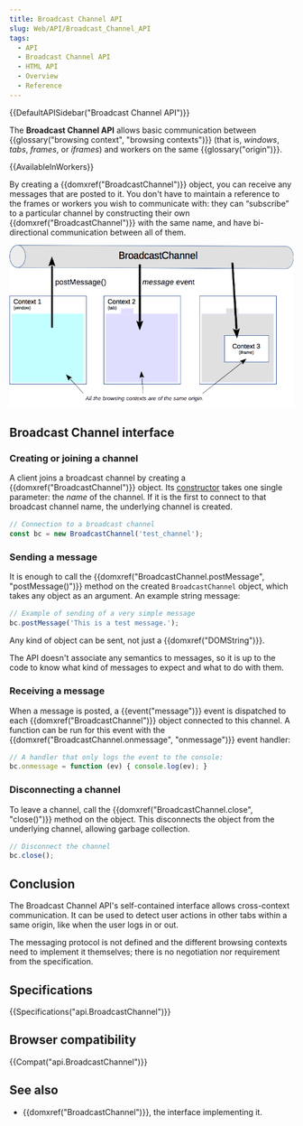 ```yaml
---
title: Broadcast Channel API
slug: Web/API/Broadcast_Channel_API
tags:
  - API
  - Broadcast Channel API
  - HTML API
  - Overview
  - Reference
---
```

{{DefaultAPISidebar("Broadcast Channel API")}}

The **Broadcast Channel API** allows basic communication between {{glossary("browsing context", "browsing contexts")}} (that is, _windows_, _tabs_, _frames_, or _iframes_) and workers on the same {{glossary("origin")}}.

{{AvailableInWorkers}}

By creating a {{domxref("BroadcastChannel")}} object, you can receive any messages that are posted to it. You don't have to maintain a reference to the frames or workers you wish to communicate with: they can “subscribe” to a particular channel by constructing their own {{domxref("BroadcastChannel")}} with the same name, and have bi-directional communication between all of them.

![The principle of the Broadcast Channel API](broadcastchannel.png)

## Broadcast Channel interface

### Creating or joining a channel

A client joins a broadcast channel by creating a {{domxref("BroadcastChannel")}} object. Its [constructor](/en-US/docs/Web/API/BroadcastChannel/BroadcastChannel) takes one single parameter: the _name_ of the channel. If it is the first to connect to that broadcast channel name, the underlying channel is created.

```js
// Connection to a broadcast channel
const bc = new BroadcastChannel('test_channel');
```

### Sending a message

It is enough to call the {{domxref("BroadcastChannel.postMessage", "postMessage()")}} method on the created `BroadcastChannel` object, which takes any object as an argument. An example string message:

```js
// Example of sending of a very simple message
bc.postMessage('This is a test message.');
```

Any kind of object can be sent, not just a {{domxref("DOMString")}}.

The API doesn't associate any semantics to messages, so it is up to the code to know what kind of messages to expect and what to do with them.

### Receiving a message

When a message is posted, a {{event("message")}} event is dispatched to each {{domxref("BroadcastChannel")}} object connected to this channel. A function can be run for this event with the {{domxref("BroadcastChannel.onmessage", "onmessage")}} event handler:

```js
// A handler that only logs the event to the console:
bc.onmessage = function (ev) { console.log(ev); }
```

### Disconnecting a channel

To leave a channel, call the {{domxref("BroadcastChannel.close", "close()")}} method on the object. This disconnects the object from the underlying channel, allowing garbage collection.

```js
// Disconnect the channel
bc.close();
```

## Conclusion

The Broadcast Channel API's self-contained interface allows cross-context communication. It can be used to detect user actions in other tabs within a same origin, like when the user logs in or out.

The messaging protocol is not defined and the different browsing contexts need to implement it themselves; there is no negotiation nor requirement from the specification.

## Specifications

{{Specifications("api.BroadcastChannel")}}

## Browser compatibility

{{Compat("api.BroadcastChannel")}}

## See also

- {{domxref("BroadcastChannel")}}, the interface implementing it.
